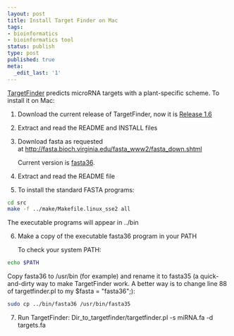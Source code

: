 ```yaml
---
layout: post
title: Install Target Finder on Mac
tags:
- bioinformatics
- bioinformatics tool
status: publish
type: post
published: true
meta:
  _edit_last: '1'
---
```

<a href="http://carringtonlab.org/resources/targetfinder">TargetFinder</a> predicts microRNA targets with a plant-specific scheme. To install it on Mac:

1. Download the current release of TargetFinder, now it is <a href="TargetFinder_1.6.tar.gz">Release 1.6</a>

2. Extract and read the README and INSTALL files

3. Download fasta as requested at <a href="http://fasta.bioch.virginia.edu/fasta_www2/fasta_down.shtml">http://fasta.bioch.virginia.edu/fasta_www2/fasta_down.shtml</a>

   Current version is <a href="http://faculty.virginia.edu/wrpearson/fasta/fasta3.tar.gz">fasta36</a>.

4. Extract and read the README file

5. To install the standard FASTA programs:

```bash
cd src
make -f ../make/Makefile.linux_sse2 all
```

   The executable programs will appear in ../bin

6. Make a copy of the executable fasta36 program in your PATH

   To check your system PATH:

```bash
echo $PATH
```

   Copy fasta36 to /usr/bin (for example) and rename it to fasta35 (a quick-and-dirty way to make TargetFinder work. A better way is to change line 88 of targetfinder.pl to my $fasta = "fasta36";):

```bash
sudo cp ../bin/fasta36 /usr/bin/fasta35
```

7. Run TargetFinder:
   Dir\_to\_targetfinder/targetfinder.pl -s miRNA.fa -d targets.fa
